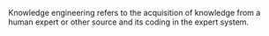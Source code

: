 Knowledge engineering refers to the acquisition of knowledge from a human expert or other source and its coding in the expert system.